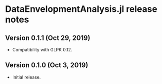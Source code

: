 DataEnvelopmentAnalysis.jl release notes
========================================

Version 0.1.1 (Oct 29, 2019)
----------------------------

- Compatibility with GLPK 0.12.

Version 0.1.0 (Oct 3, 2019)
---------------------------

- Initial release.
